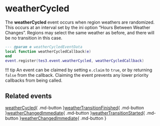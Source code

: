 # weatherCycled
<div class="search_terms" style="display: none">weathercycled</div>

<!---
	This file is autogenerated. Do not edit this file manually. Your changes will be ignored.
	More information: https://github.com/MWSE/MWSE/tree/master/docs
-->

The **weatherCycled** event occurs when region weathers are randomized. This occurs at an interval set by the ini option “Hours Between Weather Changes”. Regions may select the same weather as before, and there will be no transition in this case.

```lua
--- @param e weatherCycledEventData
local function weatherCycledCallback(e)
end
event.register(tes3.event.weatherCycled, weatherCycledCallback)
```

!!! tip
	An event can be claimed by setting `e.claim` to `true`, or by returning `false` from the callback. Claiming the event prevents any lower priority callbacks from being called.


## Related events

[weatherCycled](./weatherCycled.md){ .md-button }[weatherTransitionFinished](./weatherTransitionFinished.md){ .md-button }[weatherChangedImmediate](./weatherChangedImmediate.md){ .md-button }[weatherTransitionStarted](./weatherTransitionStarted.md){ .md-button }[weatherChangedImmediate](./weatherChangedImmediate.md){ .md-button }

